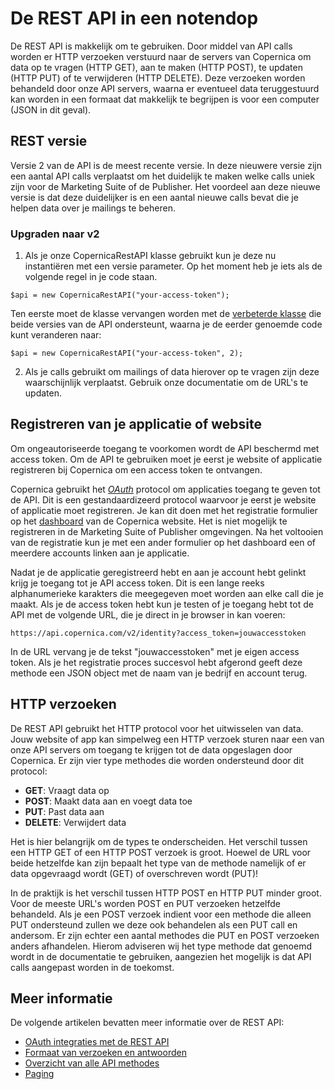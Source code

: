 # De REST API in een notendop

De REST API is makkelijk om te gebruiken. Door middel van API calls worden 
er HTTP verzoeken verstuurd naar de servers van Copernica om data 
op te vragen (HTTP GET), aan te maken (HTTP POST), te updaten (HTTP PUT) 
of te verwijderen (HTTP DELETE). Deze verzoeken worden behandeld door onze 
API servers, waarna er eventueel data teruggestuurd kan worden in een 
formaat dat makkelijk te begrijpen is voor een computer (JSON in dit geval).

## REST versie

Versie 2 van de API is de meest recente versie. In deze nieuwere versie 
zijn een aantal API calls verplaatst om het duidelijk te maken welke 
calls uniek zijn voor de Marketing Suite of de Publisher. Het voordeel 
aan deze nieuwe versie is dat deze duidelijker is en een aantal nieuwe 
calls bevat die je helpen data over je mailings te beheren.

### Upgraden naar v2

1. Als je onze CopernicaRestAPI klasse gebruikt kun je deze nu instantiëren 
met een versie parameter. Op het moment heb je iets als de volgende regel 
in je code staan.

`$api = new CopernicaRestAPI("your-access-token");`

Ten eerste moet de klasse vervangen worden met de [verbeterde klasse](./rest-php) 
die beide versies van de API ondersteunt, waarna je de eerder genoemde 
code kunt veranderen naar:

`$api = new CopernicaRestAPI("your-access-token", 2);`

2. Als je calls gebruikt om mailings of data hierover op te vragen 
zijn deze waarschijnlijk verplaatst. Gebruik onze documentatie om de URL's 
te updaten.

## Registreren van je applicatie of website

Om ongeautoriseerde toegang te voorkomen wordt de API beschermd met access 
token. Om de API te gebruiken moet je eerst je website of applicatie 
registreren bij Copernica om een access token te ontvangen. 

Copernica gebruikt het [*OAuth*](./rest-oauth.md) protocol om applicaties 
toegang te geven tot de API. Dit is een gestandaardizeerd protocol waarvoor 
je eerst je website of applicatie moet registreren. Je kan dit doen met 
het registratie formulier op het [dashboard](/nl/api) van de 
Copernica website. Het is niet mogelijk te registreren in de Marketing Suite 
of Publisher omgevingen. Na het voltooien van de registratie kun je met een ander 
formulier op het dashboard een of meerdere accounts linken aan je applicatie.

Nadat je de applicatie geregistreerd hebt en aan je account hebt gelinkt 
krijg je toegang tot je API access token. Dit is een lange reeks alphanumerieke 
karakters die meegegeven moet worden aan elke call die je maakt. Als je 
de access token hebt kun je testen of je toegang hebt tot de API met de 
volgende URL, die je direct in je browser in kan voeren:

`https://api.copernica.com/v2/identity?access_token=jouwaccesstoken`

In de URL vervang je de tekst "jouwaccesstoken" met je eigen access token. 
Als je het registratie proces succesvol hebt afgerond geeft deze methode 
een JSON object met de naam van je bedrijf en account terug. 

## HTTP verzoeken

De REST API gebruikt het HTTP protocol voor het uitwisselen van data. Jouw 
website of app kan simpelweg een HTTP verzoek sturen naar een van onze API 
servers om toegang te krijgen tot de data opgeslagen door Copernica. Er 
zijn vier type methodes die worden ondersteund door dit protocol:

* **GET**: Vraagt data op
* **POST**: Maakt data aan en voegt data toe
* **PUT**: Past data aan
* **DELETE**: Verwijdert data

Het is hier belangrijk om de types te onderscheiden. Het verschil tussen 
een HTTP GET of een HTTP POST verzoek is groot. Hoewel de URL voor beide 
hetzelfde kan zijn bepaalt het type van de methode namelijk of er 
data opgevraagd wordt (GET) of overschreven wordt (PUT)!

In de praktijk is het verschil tussen HTTP POST en HTTP PUT minder groot. 
Voor de meeste URL's worden POST en PUT verzoeken hetzelfde behandeld. 
Als je een POST verzoek indient voor een methode die alleen PUT ondersteund 
zullen we deze ook behandelen als een PUT call en andersom. Er zijn 
echter een aantal methodes die PUT en POST verzoeken anders afhandelen. 
Hierom adviseren wij het type methode dat genoemd wordt in de documentatie 
te gebruiken, aangezien het mogelijk is dat API calls aangepast worden in 
de toekomst.

## Meer informatie

De volgende artikelen bevatten meer informatie over de REST API:

* [OAuth integraties met de REST API](./rest-oauth.md)
* [Formaat van verzoeken en antwoorden](./rest-requests.md)
* [Overzicht van alle API methodes](./rest-api.md)
* [Paging](./rest-paging.md)
